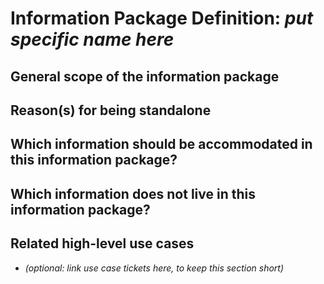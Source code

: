Information Package Definition: _put specific name here_
=======================

## General scope of the information package


## Reason(s) for being standalone


## Which information should be accommodated in this information package?



## Which information does __not__ live in this information package?


## Related high-level use cases
* _(optional: link use case tickets here, to keep this section short)_
